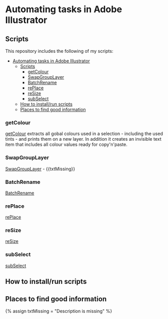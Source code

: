 # Automating tasks in Adobe Illustrator

## Scripts
This repository includes the following of my scripts: 

- [Automating tasks in Adobe Illustrator](#automating-tasks-in-adobe-illustrator)
  - [Scripts](#scripts)
    - [getColour](#getcolour)
    - [SwapGroupLayer](#swapgrouplayer)
    - [BatchRename](#batchrename)
    - [rePlace](#replace)
    - [reSize](#resize)
    - [subSelect](#subselect)
  - [How to install/run scripts](#how-to-installrun-scripts)
  - [Places to find good information](#places-to-find-good-information)

### getColour
[getColour](https://github.com/alias-paj/Ai-scripts/blob/main/projects/getColour.jsx) extracts all gobal colours used in a selection - including the used tints - and prints them on a new layer. In addition it creates an invisible text item that includes all colour values ready for copy'n'paste.

### SwapGroupLayer
[SwapGroupLayer](https://github.com/alias-paj/Ai-scripts/blob/main/projects/SwapGroupLayer.jsx) - {{txtMissing}}

### BatchRename
[BatchRename](https://github.com/alias-paj/Ai-scripts/blob/main/projects/BatchRename.jsx)

### rePlace
[rePlace](https://github.com/alias-paj/Ai-scripts/blob/main/projects/rePlace.jsx)

### reSize
[reSize](https://github.com/alias-paj/Ai-scripts/blob/main/projects/reSize.jsx)

### subSelect
[subSelect](https://github.com/alias-paj/Ai-scripts/blob/main/projects/subSelect.jsx)


## How to install/run scripts



## Places to find good information

{% assign txtMissing = "Description is missing" %}

